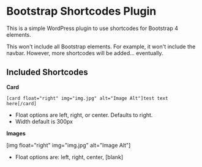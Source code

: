 # Bootstrap Shortcodes Plugin

This is a simple WordPress plugin to use shortcodes for Bootstrap 4 elements.

This won't include all Bootstrap elements. For example, it won't include the navbar. However, more shortcodes will be added... eventually.


## Included Shortcodes

**Card**

`[card float="right" img="img.jpg" alt="Image Alt"]test text here[/card]`

* Float options are left, right, or center. Defaults to right.
* Width default is 300px


**Images**

[img float="right" img="img.jpg" alt="Image Alt"]

* Float options are: left, right, center, [blank]
